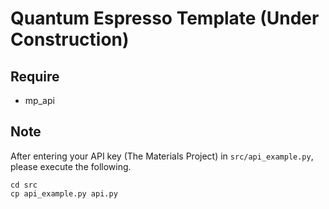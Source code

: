 # Quantum Espresso Template (Under Construction)
## Require
- mp_api

## Note
After entering your API key (The Materials Project) in `src/api_example.py`, please execute the following.
```
cd src
cp api_example.py api.py
```
